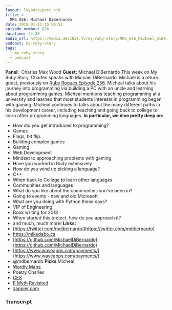 ```yaml
---
layout: layouts/post.njk
title: >
  MRS 026: Michael DiBernardo
date: 2018-01-11 15:50:51
episode_number: 026
duration: 44:38
audio_url: https://media.devchat.tv/my-ruby-story/MRS_026_Michael_DiBernardo.mp3
podcast: my-ruby-story
tags:
  - my_ruby_story
  - podcast
---
```


**Panel:&nbsp;** Charles Max Wood **Guest:** Michael DiBernardo This week on My Ruby Story, Charles speaks with Michael DiBernardo. Michael is a return guest, previously on [Ruby Rogues Episode 256](https://devchat.tv/ruby-rogues/256-rr-reading-code-and-the-architecture-of-open-source-applications-with-michael-dibernardo). Micheal talks about his journey into programming via building a PC with an uncle and learning about programming games. Micheal mentions teaching programming at a university and learned that most students interests in programming began with gaming. Micheal continues to talks about the many different paths in his development career, including teaching and going back to college to learn other programming languages. **In particular, we dive pretty deep on:**

- How did you get introduced to programming?
- Games
- Flags, bit flip.
- Building complex games
- Gaming
- Web Development
- Mindset to approaching problems with gaming
- Have you worked in Rudy extensively
- How do you wind up picking a language?
- C++
- When back to College to learn other languages
- Communities and languages
- What do you like about the communities you’ve been in?
- Going to events - new and old Microsoft
- What are you doing with Python these days?
- VIP of Engineering
- Book writing for 2018
- When started this project, how do you approach it?
- and much, much more!
  **Links:&nbsp;**
- [https://twitter.com/mdibernardo](https://twitter.com/mdibernardo)
- https://mikedebo.ca
- [https://github.com/MichaelDiBernardo](https://github.com/MichaelDiBernardo)
- [https://www.waveapps.com/payments/](https://www.waveapps.com/payments/)
- @mdbernardo
  **Picks** Micheal
- [Wardly Maps&nbsp;](https://medium.com/wardleymaps)
- Poetry
  Charles
- [CES](https://www.ces.tech)
- [E Myth Revisited](https://www.amazon.com/Myth-Revisited-Small-Businesses-About/dp/0887307280)
- [zappier.com](https://zappier.com)

### Transcript
